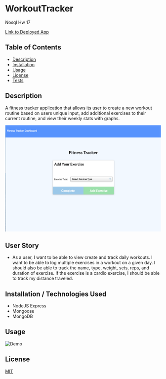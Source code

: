 # WorkoutTracker
Nosql Hw 17

[Link to Deployed App](https://afternoon-chamber-46682.herokuapp.com/)

## Table of Contents
  - [Description](#Description)
  - [Installation](#Installation)
  - [Usage](#Usage)
  - [License](#License)
  - [Tests](#Tests)

## Description

A fitness tracker application that allows its user to create a new workout routine based on users unique input, add additional exercises to their current routine, and view their weekly stats with graphs. 

![screenshots](FitnessHome.png)

## User Story 

* As a user, I want to be able to view create and track daily workouts. I want to be able to log multiple exercises in a workout on a given day. I should also be able to track the name, type, weight, sets, reps, and duration of exercise. If the exercise is a cardio exercise, I should be able to track my distance traveled.

  
## Installation / Technologies Used 

* NodeJS Express
* Mongoose
* MongoDB 

## Usage

![Demo](FitnessTracker.gif)
  

## License
[MIT](https://opensource.org/licenses/MIT)




